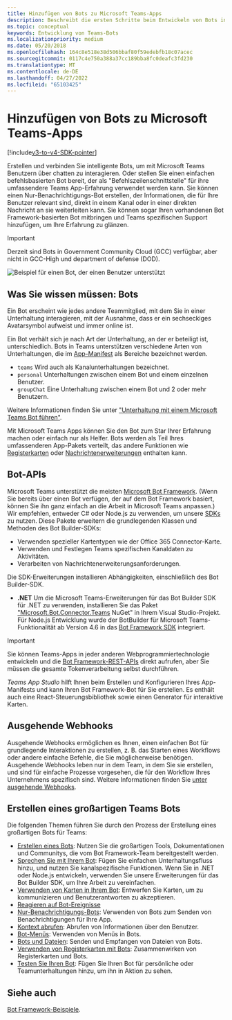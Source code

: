 ```yaml
---
title: Hinzufügen von Bots zu Microsoft Teams-Apps
description: Beschreibt die ersten Schritte beim Entwickeln von Bots in Microsoft Teams
ms.topic: conceptual
keywords: Entwicklung von Teams-Bots
ms.localizationpriority: medium
ms.date: 05/20/2018
ms.openlocfilehash: 164c8e518e38d506bbaf80f59edebfb18c07acec
ms.sourcegitcommit: 0117c4e750a388a37cc189bba8fc0deafc3fd230
ms.translationtype: MT
ms.contentlocale: de-DE
ms.lasthandoff: 04/27/2022
ms.locfileid: "65103425"
---
```

# <a name="add-bots-to-microsoft-teams-apps"></a>Hinzufügen von Bots zu Microsoft Teams-Apps

[!include[v3-to-v4-SDK-pointer](~/includes/v3-to-v4-pointer-bots.md)]

Erstellen und verbinden Sie intelligente Bots, um mit Microsoft Teams Benutzern über chatten zu interagieren. Oder stellen Sie einen einfachen befehlsbasierten Bot bereit, der als "Befehlszeilenschnittstelle" für ihre umfassendere Teams App-Erfahrung verwendet werden kann. Sie können einen Nur-Benachrichtigungs-Bot erstellen, der Informationen, die für Ihre Benutzer relevant sind, direkt in einem Kanal oder in einer direkten Nachricht an sie weiterleiten kann. Sie können sogar Ihren vorhandenen Bot Framework-basierten Bot mitbringen und Teams spezifischen Support hinzufügen, um Ihre Erfahrung zu glänzen.

> [!IMPORTANT]
> Derzeit sind Bots in Government Community Cloud (GCC) verfügbar, aber nicht in GCC-High und department of defense (DOD).

![Beispiel für einen Bot, der einen Benutzer unterstützt](~/assets/images/bot_example.png)

## <a name="what-you-need-to-know-bots"></a>Was Sie wissen müssen: Bots

Ein Bot erscheint wie jedes andere Teammitglied, mit dem Sie in einer Unterhaltung interagieren, mit der Ausnahme, dass er ein sechseckiges Avatarsymbol aufweist und immer online ist.

Ein Bot verhält sich je nach Art der Unterhaltung, an der er beteiligt ist, unterschiedlich. Bots in Teams unterstützen verschiedene Arten von Unterhaltungen, die im [App-Manifest](~/resources/schema/manifest-schema.md) als Bereiche bezeichnet werden.

* `teams` Wird auch als Kanalunterhaltungen bezeichnet.
* `personal` Unterhaltungen zwischen einem Bot und einem einzelnen Benutzer.
* `groupChat` Eine Unterhaltung zwischen einem Bot und 2 oder mehr Benutzern.

Weitere Informationen finden Sie unter ["Unterhaltung mit einem Microsoft Teams Bot führen"](~/resources/bot-v3/bot-conversations/bots-conversations.md).

Mit Microsoft Teams Apps können Sie den Bot zum Star Ihrer Erfahrung machen oder einfach nur als Helfer. Bots werden als Teil Ihres umfassenderen App-Pakets verteilt, das andere Funktionen wie [Registerkarten](~/tabs/what-are-tabs.md) oder [Nachrichtenerweiterungen](~/messaging-extensions/what-are-messaging-extensions.md) enthalten kann.

## <a name="bot-apis"></a>Bot-APIs

Microsoft Teams unterstützt die meisten [Microsoft Bot Framework](https://dev.botframework.com/). (Wenn Sie bereits über einen Bot verfügen, der auf dem Bot Framework basiert, können Sie ihn ganz einfach an die Arbeit in Microsoft Teams anpassen.) Wir empfehlen, entweder C# oder Node.js zu verwenden, um unsere [SDKs](/microsoftteams/platform/#pivot=sdk-tools) zu nutzen. Diese Pakete erweitern die grundlegenden Klassen und Methoden des Bot Builder-SDKs:

* Verwenden spezieller Kartentypen wie der Office 365 Connector-Karte.
* Verwenden und Festlegen Teams spezifischen Kanaldaten zu Aktivitäten.
* Verarbeiten von Nachrichtenerweiterungsanforderungen.

Die SDK-Erweiterungen installieren Abhängigkeiten, einschließlich des Bot Builder-SDK.

* **.NET** Um die Microsoft Teams-Erweiterungen für das Bot Builder SDK für .NET zu verwenden, installieren Sie das Paket ["Microsoft.Bot.Connector.Teams](https://www.nuget.org/packages/Microsoft.Bot.Connector.Teams) NuGet" in Ihrem Visual Studio-Projekt. Für Node.js Entwicklung wurde der BotBuilder für Microsoft Teams-Funktionalität ab Version 4.6 in das [Bot Framework SDK](https://github.com/microsoft/botframework-sdk) integriert.

> [!IMPORTANT]
> Sie können Teams-Apps in jeder anderen Webprogrammiertechnologie entwickeln und die [Bot Framework-REST-APIs](/bot-framework/rest-api/bot-framework-rest-overview) direkt aufrufen, aber Sie müssen die gesamte Tokenverarbeitung selbst durchführen.

*Teams App Studio* hilft Ihnen beim Erstellen und Konfigurieren Ihres App-Manifests und kann Ihren Bot Framework-Bot für Sie erstellen. Es enthält auch eine React-Steuerungsbibliothek sowie einen Generator für interaktive Karten.

## <a name="outgoing-webhooks"></a>Ausgehende Webhooks

Ausgehende Webhooks ermöglichen es Ihnen, einen einfachen Bot für grundlegende Interaktionen zu erstellen, z. B. das Starten eines Workflows oder andere einfache Befehle, die Sie möglicherweise benötigen. Ausgehende Webhooks leben nur in dem Team, in dem Sie sie erstellen, und sind für einfache Prozesse vorgesehen, die für den Workflow Ihres Unternehmens spezifisch sind. Weitere Informationen finden Sie [unter ausgehende Webhooks](~/webhooks-and-connectors/how-to/add-outgoing-webhook.md).

## <a name="build-a-great-teams-bot"></a>Erstellen eines großartigen Teams Bots

Die folgenden Themen führen Sie durch den Prozess der Erstellung eines großartigen Bots für Teams:

* [Erstellen eines Bots](~/resources/bot-v3/bots-create.md): Nutzen Sie die großartigen Tools, Dokumentationen und Communitys, die vom Bot Framework-Team bereitgestellt werden.
* [Sprechen Sie mit Ihrem Bot](~/resources/bot-v3/bot-conversations/bots-conversations.md): Fügen Sie einfachen Unterhaltungsfluss hinzu, und nutzen Sie kanalspezifische Funktionen. Wenn Sie in .NET oder Node.js entwickeln, verwenden Sie unsere Erweiterungen für das Bot Builder SDK, um Ihre Arbeit zu vereinfachen.
* [Verwenden von Karten in Ihrem Bot](~/resources/bot-v3/bots-cards.md): Entwerfen Sie Karten, um zu kommunizieren und Benutzerantworten zu akzeptieren.
* [Reagieren auf Bot-Ereignisse](~/resources/bot-v3/bots-notifications.md)
* [Nur-Benachrichtigungs-Bots](~/resources/bot-v3/bots-notification-only.md): Verwenden von Bots zum Senden von Benachrichtigungen für Ihre App.
* [Kontext abrufen](~/resources/bot-v3/bots-context.md): Abrufen von Informationen über den Benutzer.
* [Bot-Menüs](~/resources/bot-v3/bots-menus.md): Verwenden von Menüs in Bots.
* [Bots und Dateien](~/resources/bot-v3/bots-files.md): Senden und Empfangen von Dateien von Bots.
* [Verwenden von Registerkarten mit Bots](~/resources/bot-v3/bots-with-tabs.md): Zusammenwirken von Registerkarten und Bots.
* [Testen Sie Ihren Bot](~/resources/bot-v3/bots-test.md): Fügen Sie Ihren Bot für persönliche oder Teamunterhaltungen hinzu, um ihn in Aktion zu sehen.

## <a name="see-also"></a>Siehe auch

[Bot Framework-Beispiele](https://github.com/Microsoft/BotBuilder-Samples/blob/master/README.md).

